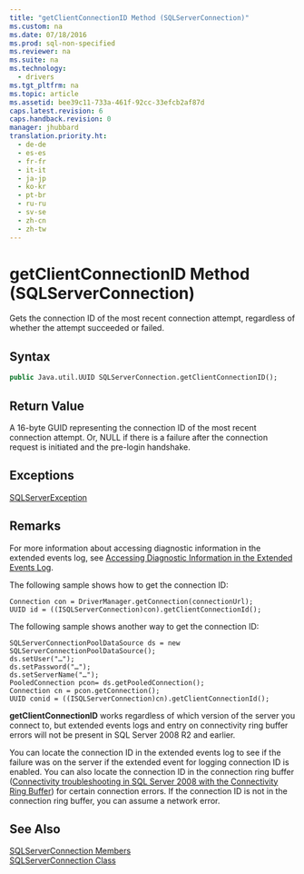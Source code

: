 ```yaml
---
title: "getClientConnectionID Method (SQLServerConnection)"
ms.custom: na
ms.date: 07/18/2016
ms.prod: sql-non-specified
ms.reviewer: na
ms.suite: na
ms.technology: 
  - drivers
ms.tgt_pltfrm: na
ms.topic: article
ms.assetid: bee39c11-733a-461f-92cc-33efcb2af87d
caps.latest.revision: 6
caps.handback.revision: 0
manager: jhubbard
translation.priority.ht: 
  - de-de
  - es-es
  - fr-fr
  - it-it
  - ja-jp
  - ko-kr
  - pt-br
  - ru-ru
  - sv-se
  - zh-cn
  - zh-tw
---
```

# getClientConnectionID Method (SQLServerConnection)
  Gets the connection ID of the most recent connection attempt, regardless of whether the attempt succeeded or failed.  
  
## Syntax  
  
```vb  
public Java.util.UUID SQLServerConnection.getClientConnectionID();  
```  
  
## Return Value  
 A 16-byte GUID representing the connection ID of the most recent connection attempt. Or, NULL if there is a failure after the connection request is initiated and the pre-login handshake.  
  
## Exceptions  
 [SQLServerException](../content/SQLServerException-Class.md)  
  
## Remarks  
 For more information about accessing diagnostic information in the extended events log, see [Accessing Diagnostic Information in the Extended Events Log](../content/Accessing-Diagnostic-Information-in-the-Extended-Events-Log.md).  
  
 The following sample shows how to get the connection ID:  
  
```  
Connection con = DriverManager.getConnection(connectionUrl);  
UUID id = ((ISQLServerConnection)con).getClientConnectionId();  
```  
  
 The following sample shows another way to get the connection ID:  
  
```  
SQLServerConnectionPoolDataSource ds = new SQLServerConnectionPoolDataSource();  
ds.setUser("…");  
ds.setPassword("…");  
ds.setServerName("…");  
PooledConnection pcon= ds.getPooledConnection();  
Connection cn = pcon.getConnection();  
UUID conid = ((ISQLServerConnection)cn).getClientConnectionId();  
```  
  
 **getClientConnectionID** works regardless of which version of the server you connect to, but extended events logs and entry on connectivity ring buffer errors will not be present in  SQL Server  2008 R2 and earlier.  
  
 You can locate the connection ID in the extended events log to see if the failure was on the server if the extended event for logging connection ID is enabled. You can also locate the connection ID in the connection ring buffer ([Connectivity troubleshooting in SQL Server 2008 with the Connectivity Ring Buffer](http://go.microsoft.com/fwlink/?LinkId=207752)) for certain connection errors. If the connection ID is not in the connection ring buffer, you can assume a network error.  
  
## See Also  
 [SQLServerConnection Members](../content/SQLServerConnection-Members.md)   
 [SQLServerConnection Class](../content/SQLServerConnection-Class.md)  
  
  